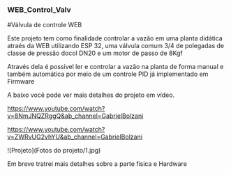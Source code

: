 ### WEB_Control_Valv


#Válvula de controle WEB

Este projeto tem como finalidade controlar a vazão em uma planta didática atraés da WEB utilizando ESP 32, uma válvula comum 3/4 de polegadas de classe de pressão docol DN20 e um motor de passo de 8Kgf

Através dela é possivel ler e controlar a vazão na planta de forma manual e também automática por meio de um controle PID já implementado em Firmware


A baixo você pode ver mais detalhes do projeto em vídeo.

<https://www.youtube.com/watch?v=8NmJNQZRggQ&ab_channel=GabrielBolzani>


<https://www.youtube.com/watch?v=ZWRvUG2vhYU&ab_channel=GabrielBolzani>



![Projeto](Fotos do projeto/1.jpg)


Em breve tratrei mais detalhes sobre a parte fisica e Hardware
